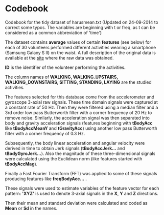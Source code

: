Codebook
=======

Codebook for the tidy dataset of harusmean.txt (Updated on 24-09-2014 to correct some typos. The variables are beginning with t or freq, as t can be considered as a common abbreviation of 'time')

The dataset contains **average** values of certain **features** (see below) for each of 30 volunteers performed different activities wearing a smartphone (Samsung Galaxy S II) on the waist. A full description of the original data is available at the [site](http://archive.ics.uci.edu/ml/datasets/Human+Activity+Recognition+Using+Smartphones) where the raw data was obtained.

**ID** is the identifier of the volunteer performing the activities.

The column names of **WALKING, WALKING_UPSTAIRS, WALKING_DOWNSTAIRS, SITTING, STANDING, LAYING** are the studied activities.

The features selected for this database come from the accelerometer and gyroscope 3-axial raw signals. These time domain signals were captured at a constant rate of 50 Hz. Then they were filtered using a median filter and a 3rd order low pass Butterworth filter with a corner frequency of 20 Hz to remove noise. Similarly, the acceleration signal was then separated into body and gravity acceleration signals (features beginning with **tBodyAcc** like **tBodyAccMeanY** and **tGravityAcc**) using another low pass Butterworth filter with a corner frequency of 0.3 Hz. 

Subsequently, the body linear acceleration and angular velocity were derived in time to obtain Jerk signals (**tBodyAccJerk…** and **tBodyGyroJerk…**). Also the magnitude of these three-dimensional signals were calculated using the Euclidean norm (like features started with **tBodyAccMag**). 

Finally a Fast Fourier Transform (FFT) was applied to some of these signals producing features like **freqBodyAcc…** .

These signals were used to estimate variables of the feature vector for each pattern: **'XYZ'** is used to denote 3-axial signals in the **X**, **Y** and **Z** directions.

Then their mean and standard deviation were calculated and coded as **Mean** or **Sd** in the names.
